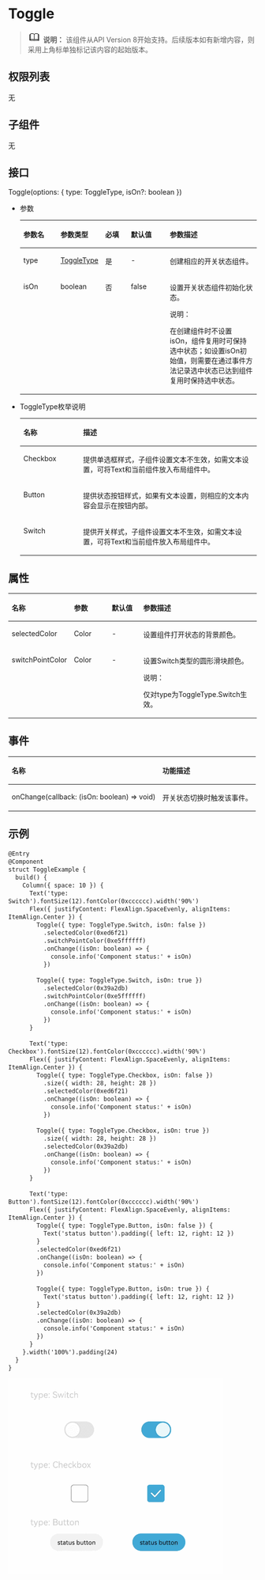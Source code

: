 # Toggle<a name="ZH-CN_TOPIC_0000001193075090"></a>

>![](../../public_sys-resources/icon-note.gif) **说明：** 
>该组件从API Version 8开始支持。后续版本如有新增内容，则采用上角标单独标记该内容的起始版本。

## 权限列表<a name="section1562254617330"></a>

无

## 子组件<a name="section53281531154915"></a>

无

## 接口<a name="section1383178131719"></a>

Toggle\(options: \{ type: ToggleType, isOn?: boolean \}\)

-   参数

    <table><thead align="left"><tr><th class="cellrowborder" valign="top" width="16.110000000000003%" id="mcps1.1.6.1.1"><p>参数名</p>
    </th>
    <th class="cellrowborder" valign="top" width="15.770000000000003%" id="mcps1.1.6.1.2"><p>参数类型</p>
    </th>
    <th class="cellrowborder" valign="top" width="11.22%" id="mcps1.1.6.1.3"><p>必填</p>
    </th>
    <th class="cellrowborder" valign="top" width="16.89%" id="mcps1.1.6.1.4"><p>默认值</p>
    </th>
    <th class="cellrowborder" valign="top" width="40.010000000000005%" id="mcps1.1.6.1.5"><p>参数描述</p>
    </th>
    </tr>
    </thead>
    <tbody><tr><td class="cellrowborder" valign="top" width="16.110000000000003%" headers="mcps1.1.6.1.1 "><p>type</p>
    </td>
    <td class="cellrowborder" valign="top" width="15.770000000000003%" headers="mcps1.1.6.1.2 "><p><a href="#li544003914117">ToggleType</a></p>
    </td>
    <td class="cellrowborder" valign="top" width="11.22%" headers="mcps1.1.6.1.3 "><p>是</p>
    </td>
    <td class="cellrowborder" valign="top" width="16.89%" headers="mcps1.1.6.1.4 "><p>-</p>
    </td>
    <td class="cellrowborder" valign="top" width="40.010000000000005%" headers="mcps1.1.6.1.5 "><p>创建相应的开关状态组件。</p>
    </td>
    </tr>
    <tr><td class="cellrowborder" valign="top" width="16.110000000000003%" headers="mcps1.1.6.1.1 "><p>isOn</p>
    </td>
    <td class="cellrowborder" valign="top" width="15.770000000000003%" headers="mcps1.1.6.1.2 "><p>boolean</p>
    </td>
    <td class="cellrowborder" valign="top" width="11.22%" headers="mcps1.1.6.1.3 "><p>否</p>
    </td>
    <td class="cellrowborder" valign="top" width="16.89%" headers="mcps1.1.6.1.4 "><p>false</p>
    </td>
    <td class="cellrowborder" valign="top" width="40.010000000000005%" headers="mcps1.1.6.1.5 "><p>设置开关状态组件初始化状态。</p>
    <div class="note"><span class="notetitle"> 说明： </span><div class="notebody"><p>在创建组件时不设置isOn，组件复用时可保持选中状态；如设置isOn初始值，则需要在通过事件方法记录选中状态已达到组件复用时保持选中状态。</p>
    </div></div>
    </td>
    </tr>
    </tbody>
    </table>


-   <a name="li544003914117"></a>ToggleType枚举说明

    <table><thead align="left"><tr><th class="cellrowborder" valign="top" width="25.2%" id="mcps1.1.3.1.1"><p>名称</p>
    </th>
    <th class="cellrowborder" valign="top" width="74.8%" id="mcps1.1.3.1.2"><p>描述</p>
    </th>
    </tr>
    </thead>
    <tbody><tr><td class="cellrowborder" valign="top" width="25.2%" headers="mcps1.1.3.1.1 "><p>Checkbox</p>
    </td>
    <td class="cellrowborder" valign="top" width="74.8%" headers="mcps1.1.3.1.2 "><p>提供单选框样式，子组件设置文本不生效，如需文本设置，可将Text和当前组件放入布局组件中。</p>
    </td>
    </tr>
    <tr><td class="cellrowborder" valign="top" width="25.2%" headers="mcps1.1.3.1.1 "><p>Button</p>
    </td>
    <td class="cellrowborder" valign="top" width="74.8%" headers="mcps1.1.3.1.2 "><p>提供状态按钮样式，如果有文本设置，则相应的文本内容会显示在按钮内部。</p>
    </td>
    </tr>
    <tr><td class="cellrowborder" valign="top" width="25.2%" headers="mcps1.1.3.1.1 "><p>Switch</p>
    </td>
    <td class="cellrowborder" valign="top" width="74.8%" headers="mcps1.1.3.1.2 "><p>提供开关样式，子组件设置文本不生效，如需文本设置，可将Text和当前组件放入布局组件中。</p>
    </td>
    </tr>
    </tbody>
    </table>


## 属性<a name="section1071518220395"></a>

<table><thead align="left"><tr><th class="cellrowborder" valign="top" width="20.669999999999998%" id="mcps1.1.5.1.1"><p>名称</p>
</th>
<th class="cellrowborder" valign="top" width="16.009999999999998%" id="mcps1.1.5.1.2"><p>参数</p>
</th>
<th class="cellrowborder" valign="top" width="13.61%" id="mcps1.1.5.1.3"><p>默认值</p>
</th>
<th class="cellrowborder" valign="top" width="49.71%" id="mcps1.1.5.1.4"><p>参数描述</p>
</th>
</tr>
</thead>
<tbody><tr><td class="cellrowborder" valign="top" width="20.669999999999998%" headers="mcps1.1.5.1.1 "><p>selectedColor</p>
</td>
<td class="cellrowborder" valign="top" width="16.009999999999998%" headers="mcps1.1.5.1.2 "><p>Color</p>
</td>
<td class="cellrowborder" valign="top" width="13.61%" headers="mcps1.1.5.1.3 "><p>-</p>
</td>
<td class="cellrowborder" valign="top" width="49.71%" headers="mcps1.1.5.1.4 "><p>设置组件打开状态的背景颜色。</p>
</td>
</tr>
<tr><td class="cellrowborder" valign="top" width="20.669999999999998%" headers="mcps1.1.5.1.1 "><p>switchPointColor</p>
</td>
<td class="cellrowborder" valign="top" width="16.009999999999998%" headers="mcps1.1.5.1.2 "><p>Color</p>
</td>
<td class="cellrowborder" valign="top" width="13.61%" headers="mcps1.1.5.1.3 "><p>-</p>
</td>
<td class="cellrowborder" valign="top" width="49.71%" headers="mcps1.1.5.1.4 "><p>设置Switch类型的圆形滑块颜色。</p>
<div class="note"><span class="notetitle"> 说明： </span><div class="notebody"><p>仅对type为ToggleType.Switch生效。</p>
</div></div>
</td>
</tr>
</tbody>
</table>

## 事件<a name="section449664852016"></a>

<table><thead align="left"><tr><th class="cellrowborder" colspan="2" valign="top" id="mcps1.1.4.1.1"><p>名称</p>
</th>
<th class="cellrowborder" valign="top" id="mcps1.1.4.1.2"><p>功能描述</p>
</th>
</tr>
</thead>
<tbody><tr><td class="cellrowborder" colspan="2" valign="top" headers="mcps1.1.4.1.1 "><p>onChange(callback: (isOn: boolean) =&gt; void)</p>
</td>
<td class="cellrowborder" valign="top" headers="mcps1.1.4.1.2 "><p>开关状态切换时触发该事件。</p>
</td>
</tr>
</tbody>
</table>

## 示例<a name="section215304717201"></a>

```
@Entry
@Component
struct ToggleExample {
  build() {
    Column({ space: 10 }) {
      Text('type: Switch').fontSize(12).fontColor(0xcccccc).width('90%')
      Flex({ justifyContent: FlexAlign.SpaceEvenly, alignItems: ItemAlign.Center }) {
        Toggle({ type: ToggleType.Switch, isOn: false })
          .selectedColor(0xed6f21)
          .switchPointColor(0xe5ffffff)
          .onChange((isOn: boolean) => {
            console.info('Component status:' + isOn)
          })

        Toggle({ type: ToggleType.Switch, isOn: true })
          .selectedColor(0x39a2db)
          .switchPointColor(0xe5ffffff)
          .onChange((isOn: boolean) => {
            console.info('Component status:' + isOn)
          })
      }

      Text('type: Checkbox').fontSize(12).fontColor(0xcccccc).width('90%')
      Flex({ justifyContent: FlexAlign.SpaceEvenly, alignItems: ItemAlign.Center }) {
        Toggle({ type: ToggleType.Checkbox, isOn: false })
          .size({ width: 28, height: 28 })
          .selectedColor(0xed6f21)
          .onChange((isOn: boolean) => {
            console.info('Component status:' + isOn)
          })

        Toggle({ type: ToggleType.Checkbox, isOn: true })
          .size({ width: 28, height: 28 })
          .selectedColor(0x39a2db)
          .onChange((isOn: boolean) => {
            console.info('Component status:' + isOn)
          })
      }

      Text('type: Button').fontSize(12).fontColor(0xcccccc).width('90%')
      Flex({ justifyContent: FlexAlign.SpaceEvenly, alignItems: ItemAlign.Center }) {
        Toggle({ type: ToggleType.Button, isOn: false }) {
          Text('status button').padding({ left: 12, right: 12 })
        }
        .selectedColor(0xed6f21)
        .onChange((isOn: boolean) => {
          console.info('Component status:' + isOn)
        })

        Toggle({ type: ToggleType.Button, isOn: true }) {
          Text('status button').padding({ left: 12, right: 12 })
        }
        .selectedColor(0x39a2db)
        .onChange((isOn: boolean) => {
          console.info('Component status:' + isOn)
        })
      }
    }.width('100%').padding(24)
  }
}
```

![](figures/toggle.gif)

